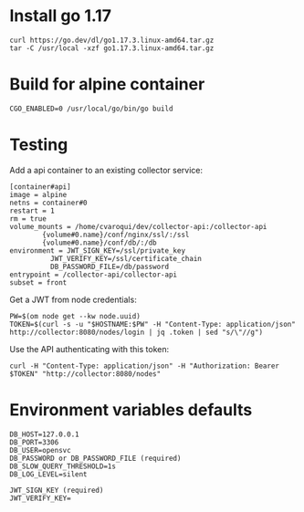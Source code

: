 Install go 1.17
===============

	curl https://go.dev/dl/go1.17.3.linux-amd64.tar.gz
	tar -C /usr/local -xzf go1.17.3.linux-amd64.tar.gz

Build for alpine container
==========================

	CGO_ENABLED=0 /usr/local/go/bin/go build

Testing
=======

Add a api container to an existing collector service:

	[container#api]
	image = alpine
	netns = container#0
	restart = 1
	rm = true
	volume_mounts = /home/cvaroqui/dev/collector-api:/collector-api
			{volume#0.name}/conf/nginx/ssl/:/ssl
			{volume#0.name}/conf/db/:/db
	environment = JWT_SIGN_KEY=/ssl/private_key
		      JWT_VERIFY_KEY=/ssl/certificate_chain
		      DB_PASSWORD_FILE=/db/password
	entrypoint = /collector-api/collector-api
	subset = front

Get a JWT from node credentials:

	PW=$(om node get --kw node.uuid)
	TOKEN=$(curl -s -u "$HOSTNAME:$PW" -H "Content-Type: application/json" http://collector:8080/nodes/login | jq .token | sed "s/\"//g")

Use the API authenticating with this token:

	curl -H "Content-Type: application/json" -H "Authorization: Bearer $TOKEN" "http://collector:8080/nodes"

Environment variables defaults
==============================

	DB_HOST=127.0.0.1
	DB_PORT=3306
	DB_USER=opensvc
	DB_PASSWORD or DB_PASSWORD_FILE (required)
	DB_SLOW_QUERY_THRESHOLD=1s
	DB_LOG_LEVEL=silent

	JWT_SIGN_KEY (required)
	JWT_VERIFY_KEY=

